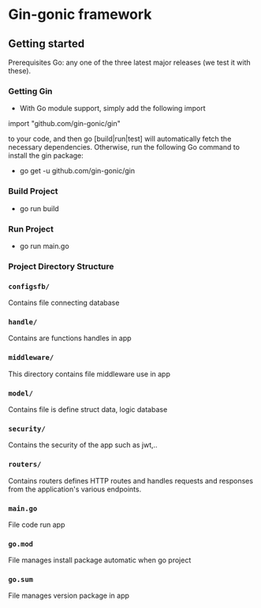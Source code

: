# Gin-gonic framework

## Getting started

Prerequisites
Go: any one of the three latest major releases (we test it with these).

### Getting Gin

-   With Go module support, simply add the following import

import "github.com/gin-gonic/gin"

to your code, and then go [build|run|test] will automatically fetch the necessary dependencies.
Otherwise, run the following Go command to install the gin package:

-   go get -u github.com/gin-gonic/gin

### Build Project

-   go run build

### Run Project

-   go run main.go

### Project Directory Structure

### **`configsfb/`**

Contains file connecting database

### **`handle/`**

Contains are functions handles in app

### **`middleware/`**

This directory contains file middleware use in app

### **`model/`**

Contains file is define struct data, logic database

### **`security/`**

Contains the security of the app such as jwt,..

### **`routers/`**

Contains routers defines HTTP routes and handles requests and responses from the application's various endpoints.

### `main.go`

File code run app

### `go.mod`

File manages install package automatic when go project

### `go.sum`

File manages version package in app
